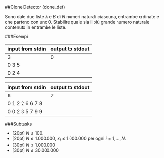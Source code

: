 ##Clone Detector (clone_det)

Sono date due liste $A$ e $B$ di $N$ numeri naturali ciascuna, entrambe ordinate e che partono con uno $0$. Stabilire quale sia il più grande numero naturale contenuto in entrambe le liste.

###Esempi

|input from stdin | output to stdout |
|---|---|
|3  | 0 |
|0 3 5 |  |
|0 2 4  | |

|input from stdin | output to stdout |
|---|---|
|8  | 7 |
|0 1 2 2 6 6 7 8 | |
|0 0 2 3 5 7 9 9 | |

###Subtasks

* [20pt]   $N \leq 100$.
* [20pt]   $N \leq 1.000.000$, $x_i \leq 1.000.000$ per ogni $i=1,\ldots,N$.
* [30pt]   $N \leq 1.000.000$
* [30pt]   $N \leq 30.000.000$
